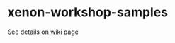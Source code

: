 # xenon-workshop-samples

See details on [wiki page](https://github.com/vmware/xenon/wiki/Workshop)
